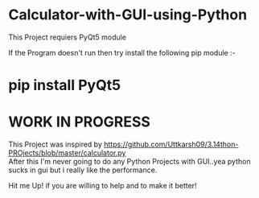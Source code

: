 # Calculator-with-GUI-using-Python

This Project requiers PyQt5 module

  If the Program doesn't run then try install the following pip module :-
  # pip install PyQt5

# WORK IN PROGRESS

This Project was inspired by https://github.com/Uttkarsh09/3.14thon-PROjects/blob/master/calculator.py \
After this I'm never going to do any Python Projects with GUI..yea python sucks in gui but i really like the performance.

Hit me Up! if you are willing to help and to make it better!

